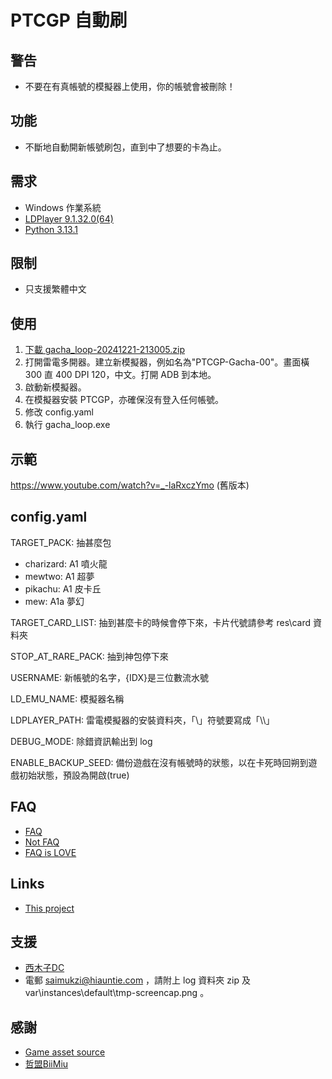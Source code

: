 # PTCGP 自動刷

## 警告

- 不要在有真帳號的模擬器上使用，你的帳號會被刪除！

## 功能

- 不斷地自動開新帳號刷包，直到中了想要的卡為止。

## 需求

- Windows 作業系統
- [LDPlayer 9.1.32.0(64)](https://www.ldplayer.tw/)
- [Python 3.13.1](https://www.python.org/)

## 限制

- 只支援繁體中文

## 使用

1. [下載 gacha_loop-20241221-213005.zip](https://mega.nz/file/RVc21B5Z#hFwFfAIzEtlreutR1ZX8k8DFfSIkQGZZ0SjjVd8Q4Fw)
2. 打開雷電多開器。建立新模擬器，例如名為"PTCGP-Gacha-00"。畫面橫 300 直 400 DPI 120，中文。打開 ADB 到本地。
3. 啟動新模擬器。
4. 在模擬器安裝 PTCGP，亦確保沒有登入任何帳號。
5. 修改 config.yaml
6. 執行 gacha_loop.exe

## 示範

https://www.youtube.com/watch?v=_-laRxczYmo (舊版本)

## config.yaml

TARGET_PACK: 抽甚麼包
- charizard: A1 噴火龍
- mewtwo: A1 超夢
- pikachu: A1 皮卡丘
- mew: A1a 夢幻

TARGET_CARD_LIST: 抽到甚麼卡的時候會停下來，卡片代號請參考 res\card 資料夾

STOP_AT_RARE_PACK: 抽到神包停下來

USERNAME: 新帳號的名字，{IDX}是三位數流水號

LD_EMU_NAME: 模擬器名稱

LDPLAYER_PATH: 雷電模擬器的安裝資料夾，「\\」符號要寫成「\\\\」

DEBUG_MODE: 除錯資訊輸出到 log

ENABLE_BACKUP_SEED: 備份遊戲在沒有帳號時的狀態，以在卡死時回朔到遊戲初始狀態，預設為開啟(true)

## FAQ

- [FAQ](FAQ.md)
- [Not FAQ](NotFAQ.md)
- [FAQ is LOVE](https://www.youtube.com/watch?v=kSr5bjoKU9I)

## Links

- [This project](https://github.com/saimukzi/ptcgp-gacha-loop)

## 支援

- [西木子DC](https://discord.gg/kdZ5fQxP)
- 電郵 saimukzi@hiauntie.com ，請附上 log 資料夾 zip 及 var\\instances\\default\\tmp-screencap.png 。

## 感謝

- [Game asset source](https://x.com/ElChicoEevee/status/1839298287012294867)
- [哲盟BiiMiu](https://www.youtube.com/@BiiMiu)
